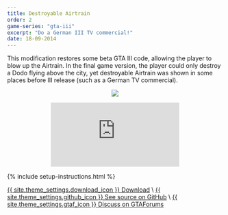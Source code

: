 ```yaml
---
title: Destroyable Airtrain
order: 2
game-series: "gta-iii"
excerpt: "Do a German III TV commercial!"
date: 18-09-2014
---
```

This modification restores some beta GTA III code, allowing the player to blow up the Airtrain.
In the final game version, the player could only destroy a Dodo flying above the city,
yet destroyable Airtrain was shown in some places before III release (such as a German TV commercial).

<p class="mod-screenshot" align="center">
<a href="https://i.imgur.com/k1Md88u.jpg"><img src="https://i.imgur.com/k1Md88ul.jpg"></a>
</p>

<div align="center" class="video-container">
<iframe src="https://www.youtube.com/embed/HH4-bRxioEo" frameborder="0" allowfullscreen></iframe>
</div>

{% include setup-instructions.html %}

<a href="https://www.gtagarage.com/mods/show.php?id=26526" class="button" role="button" target="_blank">{{ site.theme_settings.download_icon }} Download</a> \\
<a href="https://github.com/CookiePLMonster/Destroyable-Airtrain" class="button github" role="button" target="_blank">{{ site.theme_settings.github_icon }} See source on GitHub</a> \\
<a href="https://gtaforums.com/topic/738229-iiivcrel-destroyable-airtrain/" class="button forums" role="button">{{ site.theme_settings.gtaf_icon }} Discuss on GTAForums</a>